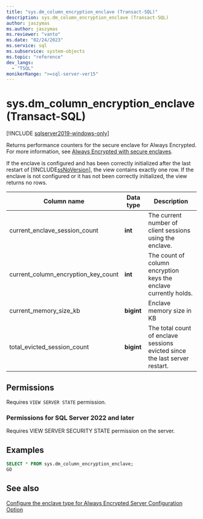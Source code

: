```yaml
---
title: "sys.dm_column_encryption_enclave (Transact-SQL)"
description: sys.dm_column_encryption_enclave (Transact-SQL)
author: jaszymas
ms.author: jaszymas
ms.reviewer: "vanto"
ms.date: "02/24/2023"
ms.service: sql
ms.subservice: system-objects
ms.topic: "reference"
dev_langs:
  - "TSQL"
monikerRange: ">=sql-server-ver15"
---
```

# sys.dm_column_encryption_enclave (Transact-SQL)
[!INCLUDE [sqlserver2019-windows-only](../../includes/applies-to-version/sqlserver2019-windows-only.md)]

Returns performance counters for the secure enclave for Always Encrypted. For more information, see [Always Encrypted with secure enclaves](../security/encryption/always-encrypted-enclaves.md).

If the enclave is configured and has been correctly initialized after the last restart of [!INCLUDE[ssNoVersion](../../includes/ssnoversion-md.md)], the view contains exactly one row. If the enclave is not configured or it has not been correctly initialized, the view returns no rows. 

|Column name|Data type|Description|  
|-----------------|---------------|-----------------|  
|current_enclave_session_count|**int**|The current number of client sessions using the enclave.|  
|current_column_encryption_key_count|**int**|The count of column encryption keys the enclave currently holds.|  
|current_memory_size_kb|**bigint**|Enclave memory size in KB|  
|total_evicted_session_count|**bigint**|The total count of enclave sessions evicted since the last server restart.|   
  
## Permissions  
Requires `VIEW SERVER STATE` permission.
  
### Permissions for SQL Server 2022 and later

Requires VIEW SERVER SECURITY STATE permission on the server.

## Examples  

```sql  
SELECT * FROM sys.dm_column_encryption_enclave;  
GO  
```  
  
## See also  
 [Configure the enclave type for Always Encrypted Server Configuration Option](../../database-engine/configure-windows/configure-column-encryption-enclave-type.md)
